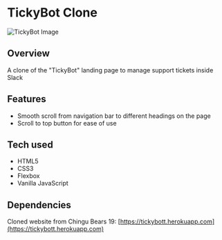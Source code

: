 # TickyBot Clone
![TickyBot Image](https://i.postimg.cc/fTj8SsNy/Ticky-Bot-Hero-Image.png)
## Overview
A clone of the "TickyBot" landing page to manage support tickets inside Slack
## Features
* Smooth scroll from navigation bar to different headings on the page
* Scroll to top button for ease of use
## Tech used
* HTML5 
* CSS3 
* Flexbox 
* Vanilla JavaScript
## Dependencies
Cloned website from Chingu Bears 19: [https://tickybott.herokuapp.com](https://tickybott.herokuapp.com)
